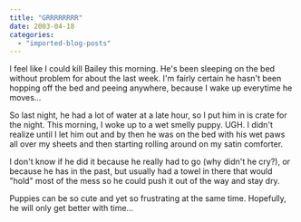 ```yaml
---
title: "GRRRRRRRR"
date: 2003-04-18
categories: 
  - "imported-blog-posts"
---
```


I feel like I could kill Bailey this morning. He's been sleeping on the bed without problem for about the last week. I'm fairly certain he hasn't been hopping off the bed and peeing anywhere, because I wake up everytime he moves…

So last night, he had a lot of water at a late hour, so I put him in is crate for the night. This morning, I woke up to a wet smelly puppy. UGH. I didn't realize until I let him out and by then he was on the bed with his wet paws all over my sheets and then starting rolling around on my satin comforter.

I don't know if he did it because he really had to go (why didn't he cry?), or because he has in the past, but usually had a towel in there that would "hold" most of the mess so he could push it out of the way and stay dry.

Puppies can be so cute and yet so frustrating at the same time. Hopefully, he will only get better with time…
